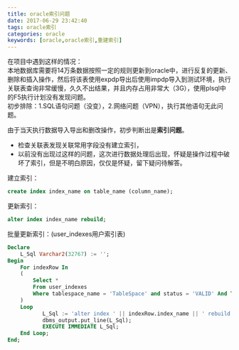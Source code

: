 ```yaml
---
title: oracle索引问题
date: 2017-06-29 23:42:40
tags: oracle索引
categories: oracle
keywords: [oracle,oracle索引,重建索引]
---
```


在项目中遇到这样的情况：   
本地数据库需要将14万条数据按照一定的规则更新到oracle中，进行反复的更新、删除和插入操作，然后将该表使用expdp导出后使用impdp导入到测试环境，执行关联表查询非常缓慢，久久不出结果，并且内存占用非常大（3G），使用plsql中的F5执行计划没有发现问题。   
初步排除：1.SQL语句问题（没变），2.网络问题（VPN），执行其他语句无此问题。
<!-- more -->
由于当天执行数据导入导出和删改操作，初步判断出是**索引问题**。   
- 检查关联表发现关联常用字段没有建立索引，
- 以前没有出现过这样的问题，这次进行数据处理后出现，怀疑是操作过程中破坏了索引，但是不明白原因，仅仅是怀疑，留下疑问待解答。   

建立索引：
``` sql
create index index_name on table_name (column_name);
```

更新索引：
``` sql
alter index index_name rebuild;
```

批量更新索引：(user_indexes用户索引表)
``` sql
Declare   
    L_Sql Varchar2(32767) := '';  
Begin  
    For indexRow In   
    (  
        Select *   
        From user_indexes   
        Where tablespace_name = 'TableSpace' and status = 'VALID' And Temporary = 'N'  
    )   
    Loop  
           L_Sql := 'alter index ' || indexRow.index_name || ' rebuild ';  
           dbms_output.put_line(L_Sql);  
           EXECUTE IMMEDIATE L_Sql;           
    End Loop;  
End;
```


